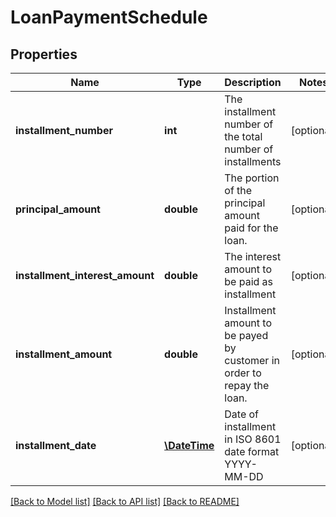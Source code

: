 # LoanPaymentSchedule

## Properties
Name | Type | Description | Notes
------------ | ------------- | ------------- | -------------
**installment_number** | **int** | The installment number of the total number of installments | [optional] 
**principal_amount** | **double** | The portion of the principal amount paid for the loan. | [optional] 
**installment_interest_amount** | **double** | The interest amount to be paid as installment | [optional] 
**installment_amount** | **double** | Installment amount to be payed by customer in order to repay the loan. | [optional] 
**installment_date** | [**\DateTime**](\DateTime.md) | Date of installment in ISO 8601 date format YYYY-MM-DD | [optional] 

[[Back to Model list]](../../README.md#documentation-for-models) [[Back to API list]](../../README.md#documentation-for-api-endpoints) [[Back to README]](../../README.md)

